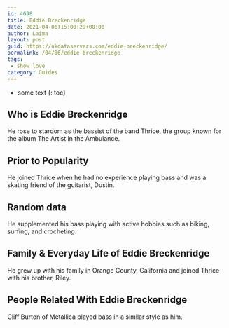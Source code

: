 ```yaml
---
id: 4098
title: Eddie Breckenridge
date: 2021-04-06T15:00:29+00:00
author: Laima
layout: post
guid: https://ukdataservers.com/eddie-breckenridge/
permalink: /04/06/eddie-breckenridge
tags:
 - show love
category: Guides
---
```


* some text
{: toc}


## Who is Eddie Breckenridge
                  
                  
                  
He rose to stardom as the bassist of the band Thrice, the group known for the album The Artist in the Ambulance.
                  
              
            
              
            
                
                
                
## Prior to Popularity
                  
                  
                  
He joined Thrice when he had no experience playing bass and was a skating friend of the guitarist, Dustin.
                  
              
            
              
            
                
                
                
## Random data
                  
                  
                  
He supplemented his bass playing with active hobbies such as biking, surfing, and crocheting.
                  
              
            
              
            
                
                
                
## Family & Everyday Life of Eddie Breckenridge
                  
                  
                  
He grew up with his family in Orange County, California and joined Thrice with his brother, Riley.
                  
              
            
              
            
                
                
                
## People Related With Eddie Breckenridge
                  
                  
                  
Cliff Burton of Metallica played bass in a similar style as him.
                  
              
            
              
            
                
              
            
              
              
            
            
              
            
          
          
          